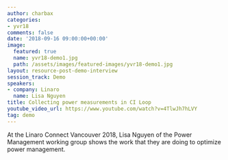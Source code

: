```yaml
---
author: charbax
categories:
- yvr18
comments: false
date: '2018-09-16 09:00:00+00:00'
image:
  featured: true
  name: yvr18-demo1.jpg
  path: /assets/images/featured-images/yvr18-demo1.jpg
layout: resource-post-demo-interview
session_track: Demo
speakers:
- company: Linaro
  name: Lisa Nguyen
title: Collecting power measurements in CI Loop
youtube_video_url: https://www.youtube.com/watch?v=4TlwJh7hLVY
tag: demo
---
```

At the Linaro Connect Vancouver 2018, Lisa Nguyen of the Power Management working group shows the work that they are doing to optimize power management.